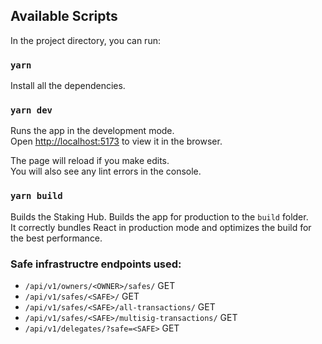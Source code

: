 ## Available Scripts

In the project directory, you can run:

### `yarn`

Install all the dependencies.

### `yarn dev`

Runs the app in the development mode.\
Open [http://localhost:5173](http://localhost:5173) to view it in the browser.

The page will reload if you make edits.\
You will also see any lint errors in the console.

### `yarn build`

Builds the Staking Hub.
Builds the app for production to the `build` folder.\
It correctly bundles React in production mode and optimizes the build for the best performance.


### Safe infrastructre endpoints used:
- `/api/v1/owners/<OWNER>/safes/` GET
- `/api/v1/safes/<SAFE>/` GET
- `/api/v1/safes/<SAFE>/all-transactions/` GET
- `/api/v1/safes/<SAFE>/multisig-transactions/`  GET
- `/api/v1/delegates/?safe=<SAFE>`  GET

